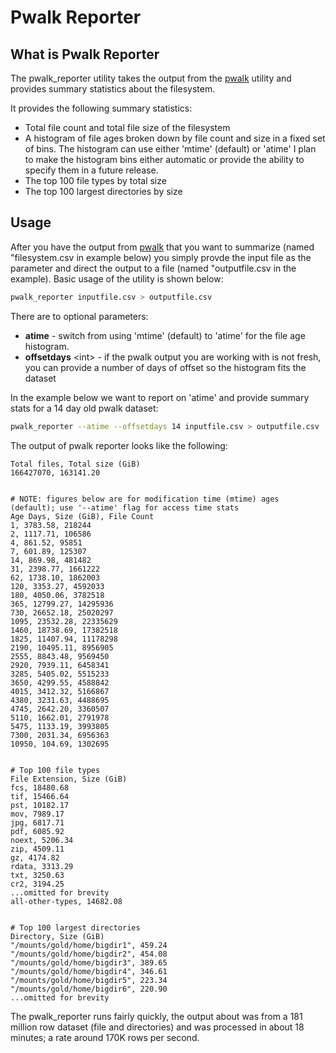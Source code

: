 # Pwalk Reporter

## What is Pwalk Reporter

The pwalk_reporter utility takes the output from the [pwalk](https://github.com/fizwit/filesystem-reporting-tools) utility and provides summary statistics about the filesystem.

It provides the following summary statistics:

- Total file count and total file size of the filesystem
- A histogram of file ages broken down by file count and size in a fixed set of bins. The histogram can use either 'mtime' (default) or 'atime' I plan to make the histogram bins either automatic or provide the ability to specify them in a future release.
- The top 100 file types by total size
- The top 100 largest directories by size

## Usage

After you have the output from [pwalk](https://github.com/fizwit/filesystem-reporting-tools) that you want to summarize (named "filesystem.csv in example below) you simply provde the input file as the parameter and direct the output to a file (named "outputfile.csv in the example).  Basic usage of the utility is shown below:

```bash
pwalk_reporter inputfile.csv > outputfile.csv
```
There are to optional parameters:

- **atime** - switch from using 'mtime' (default) to 'atime' for the file age histogram.
- **offsetdays** \<int\> - if the pwalk output you are working with is not fresh, you can provide a number of days of offset so the histogram fits the dataset

In the example below we want to report on 'atime' and provide summary stats for a 14 day old pwalk dataset:

```bash
pwalk_reporter --atime --offsetdays 14 inputfile.csv > outputfile.csv
```
The output of pwalk reporter looks like the following:

```
Total files, Total size (GiB)
166427070, 163141.20


# NOTE: figures below are for modification time (mtime) ages (default); use '--atime' flag for access time stats
Age Days, Size (GiB), File Count
1, 3783.58, 218244
2, 1117.71, 106586
4, 861.52, 95851
7, 601.89, 125307
14, 869.98, 481482
31, 2398.77, 1661222
62, 1738.10, 1862003
120, 3353.27, 4592033
180, 4050.06, 3782518
365, 12799.27, 14295936
730, 26652.18, 25020297
1095, 23532.28, 22335629
1460, 18738.69, 17382518
1825, 11407.94, 11178298
2190, 10495.11, 8956905
2555, 8843.48, 9569450
2920, 7939.11, 6458341
3285, 5405.02, 5515233
3650, 4299.55, 4588842
4015, 3412.32, 5166867
4380, 3231.63, 4488695
4745, 2642.20, 3360507
5110, 1662.01, 2791978
5475, 1133.19, 3993805
7300, 2031.34, 6956363
10950, 104.69, 1302695


# Top 100 file types
File Extension, Size (GiB)
fcs, 18480.68
tif, 15466.64
pst, 10182.17
mov, 7989.17
jpg, 6817.71
pdf, 6085.92
noext, 5206.34
zip, 4509.11
gz, 4174.82
rdata, 3313.29
txt, 3250.63
cr2, 3194.25
...omitted for brevity 
all-other-types, 14682.08


# Top 100 largest directories
Directory, Size (GiB)
"/mounts/gold/home/bigdir1", 459.24
"/mounts/gold/home/bigdir2", 454.08
"/mounts/gold/home/bigdir3", 389.65
"/mounts/gold/home/bigdir4", 346.61
"/mounts/gold/home/bigdir5", 223.34
"/mounts/gold/home/bigdir6", 220.90
...omitted for brevity 
```

The pwalk_reporter runs fairly quickly, the output about was from a 181 million row dataset (file and directories) and was processed in about 18 minutes; a rate around 170K rows per second.